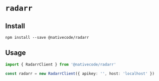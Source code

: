 # `radarr`

## Install

`npm install --save @nativecode/radarr`

## Usage

```typescript
import { RadarrClient } from '@nativecode/radarr'

const radarr = new RadarrClient({ apikey: '', host: 'localhost' })
```
